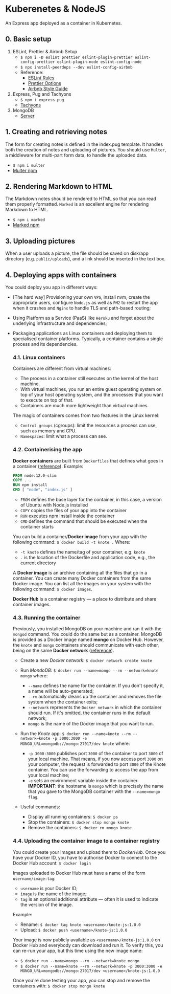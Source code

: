 # Kuberenetes & NodeJS

An Express app deployed as a container in Kubernetes.

## 0. Basic setup

1. ESLint, Prettier & Airbnb Setup
   - `$ npm i -D eslint prettier eslint-plugin-prettier eslint-config-prettier eslint-plugin-node eslint-config-node`
   - `$ npx install-peerdeps --dev eslint-config-airbnb`
   - Reference:
     - [ESLint Rules](https://eslint.org/docs/rules/)
     - [Prettier Options](https://prettier.io/docs/en/options.html)
     - [Airbnb Style Guide](https://github.com/airbnb/javascript)
2. Express, Pug and Tachyons
   - `$ npm i express pug`
   - [Tachyons](https://tachyons.io/)
3. MongoDB
   - [Server](https://docs.mongodb.com/guides/server/install/)

## 1. Creating and retrieving notes

The form for creating notes is defined in the index.pug template. It handles both the creation of notes and uploading of pictures. You should use `Multer`, a middleware for multi-part form data, to handle the uploaded data.

- `$ npm i multer`
- [Multer npm](https://www.npmjs.com/package/multer)

## 2. Rendering Markdown to HTML

The Markdown notes should be rendered to HTML so that you can read them properly formatted. `Marked` is an excellent engine for rendering Markdown to HTML.

- `$ npm i marked`
- [Marked npm](https://www.npmjs.com/package/marked)

## 3. Uploading pictures

When a user uploads a picture, the file should be saved on disk/app directory (e.g. `public/uploads`), and a link should be inserted in the text box.

## 4. Deploying apps with containers

You could deploy you app in different ways:

- [The hard way] Provisioning your own `VPS`, install nvm, create the appropriate users, configure `Node.js` as well as `PM2` to restart the app when it crashes and `Nginx` to handle TLS and path-based routing;
- Using Platform as a Service (PaaS) like `Heroku` and forget about the underlying infrastructure and dependencies;
- Packaging applications as Linux containers and deploying them to specialised container platforms. Typically, a container contains a single process and its dependencies.

  ### 4.1. Linux containers

  Containers are different from virtual machines:

  - The process in a container still executes on the kernel of the host machine.
  - With virtual machines, you run an entire guest operating system on top of your host operating system, and the processes that you want to execute on top of that.
  - Containers are much more lightweight than virtual machines.

  The magic of containers comes from two features in the Linux kernel:

  - `Control groups` (cgroups): limit the resources a process can use, such as memory and CPU.
  - `Namespaces`: limit what a process can see.

  ### 4.2. Containerising the app

  **Docker containers** are built from `Dockerfiles` that defines what goes in a container ([reference](https://docs.docker.com/engine/reference/builder/)). Example:

  ```dockerfile
  FROM node:12.0-slim
  COPY . .
  RUN npm install
  CMD [ "node", "index.js" ]
  ```

  - `FROM` defines the base layer for the container, in this case, a version of Ubuntu with Node.js installed
  - `COPY` copies the files of your app into the container
  - `RUN` executes npm install inside the container
  - `CMD` defines the command that should be executed when the container starts

  You can build a container/**Docker image** from your app with the following command: `$ docker build -t knote .` Where:

  - `-t knote` defines the name/tag of your container, e.g. `knote`
  - `.` is the location of the Dockerfile and application code, e.g., the current directory

  A **Docker image** is an archive containing all the files that go in a container. You can create many Docker containers from the same Docker image. You can list all the images on your system with the following command: `$ docker images`.

  **Docker Hub** is a container registry — a place to distribute and share container images.

  ### 4.3. Running the container

  Previously, you installed MongoDB on your machine and ran it with the `mongod` command. You could do the same but as a container.
  MongoDB is provided as a Docker image named **mongo** on Docker Hub. However, the `knote` and `mongo` cointainers should communicate with each other, being on the same **Docker network** ([reference](https://docs.docker.com/network/)).

  - Create a new _Docker network_: `$ docker network create knote`

  - Run _MondoDB_: `$ docker run --name=mongo --rm --network=knote mongo` where:

    - `--name` defines the name for the container. If you don't specify it, a name will be auto-generated;
    - `--rm` automatically cleans up the container and removes the file system when the container exits;
    - `--network` represents the `Docker network` in which the container should run. If it's omitted, the container runs in the default network;
    - `mongo` is the name of the Docker image that you want to run.

  - Run the _Knote_ app: `$ docker run --name=knote --rm --network=knote -p 3000:3000 -e MONGO_URL=mongodb://mongo:27017/dev knote` where:

    - `-p 3000:3000` publishes port `3000` of the container to port `3000` of your local machine. That means, if you now access port `3000` on your computer, the request is forwarded to port `3000` of the Knote container. You can use the forwarding to access the app from your local machine;
    - `-e` sets an environment variable inside the container. **IMPORTANT**: the hostname is `mongo` which is precisely the name that you gave to the MongoDB container with the `--name=mongo flag`.

  - Useful commands:
    - Display all running containers: `$ docker ps`
    - Stop the containers: `$ docker stop mongo knote`
    - Remove the containers: `$ docker rm mongo knote`

  ### 4.4. Uploading the container image to a container registry

  You could create your images and upload them to _DockerHub_. Once you have your Docker ID, you have to authorise Docker to connect to the Docker Hub account: `$ docker login`

  Images uploaded to Docker Hub must have a name of the form `username/image:tag`:

  - `username` is your Docker ID;
  - `image` is the name of the image;
  - `tag` is an optional additional attribute — often it is used to indicate the version of the image.

  Example:

  - Rename: `$ docker tag knote <username>/knote-js:1.0.0`
  - Upload: `$ docker push <username>/knote-js:1.0.0`

  Your image is now publicly available as `<username>/knote-js:1.0.0` on Docker Hub and everybody can download and run it. To verify this, you can re-run your app, but this time using the new image name:

  - `$ docker run --name=mongo --rm --network=knote mongo`
  - `$ docker run --name=knote --rm --network=knote -p 3000:3000 -e MONGO_URL=mongodb://mongo:27017/dev <username>/knote-js:1.0.0`

  Once you're done testing your app, you can stop and remove the containers with: `$ docker stop mongo knote`
